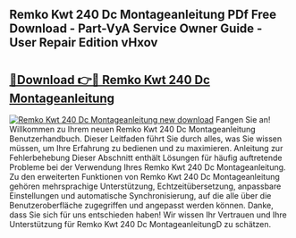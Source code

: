 ## Remko Kwt 240 Dc Montageanleitung PDf Free Download - Part-VyA Service Owner Guide - User Repair Edition vHxov

# <h2><a href="http://df6mma.blite.top/?on=Remko+Kwt+240+Dc+Montageanleitung">🔗Download 👉🔴 Remko Kwt 240 Dc Montageanleitung</a></h2>

[![Remko Kwt 240 Dc Montageanleitung new download](https://i.imgur.com/lujVjoI.png)](http://df6mma.blite.top/?on=Remko+Kwt+240+Dc+Montageanleitung)
Fangen Sie an! Willkommen zu Ihrem neuen Remko Kwt 240 Dc Montageanleitung Benutzerhandbuch. Dieser Leitfaden führt Sie durch alles, was Sie wissen müssen, um Ihre Erfahrung zu bedienen und zu maximieren. Anleitung zur Fehlerbehebung Dieser Abschnitt enthält Lösungen für häufig auftretende Probleme bei der Verwendung Ihres Remko Kwt 240 Dc Montageanleitung. Zu den erweiterten Funktionen von Remko Kwt 240 Dc Montageanleitung gehören mehrsprachige Unterstützung, Echtzeitübersetzung, anpassbare Einstellungen und automatische Synchronisierung, auf die alle über die Benutzeroberfläche zugegriffen und angepasst werden können. Danke, dass Sie sich für uns entschieden haben! Wir wissen Ihr Vertrauen und Ihre Unterstützung für Remko Kwt 240 Dc MontageanleitungD zu schätzen.
